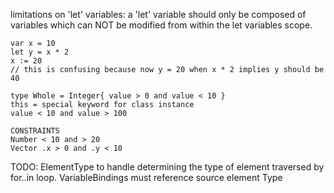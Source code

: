 
limitations on 'let' variables:
    a 'let' variable should only be composed of variables which can NOT be modified from within the let variables scope.

    var x = 10
    let y = x * 2
    x := 20
    // this is confusing because now y = 20 when x * 2 implies y should be 40
    
    type Whole = Integer{ value > 0 and value < 10 }
    this = special keyword for class instance
    value < 10 and value > 100

    CONSTRAINTS
    Number < 10 and > 20
    Vector .x > 0 and .y < 10

TODO:
    ElementType to handle determining the type of element traversed by for..in loop.
    VariableBindings must reference source element Type
